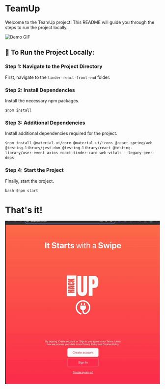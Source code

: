 # TeamUp

Welcome to the TeamUp project! This README will guide you through the steps to run the project locally.

![Demo GIF](https://github.com/Azra-Zahin/ucbaihacks/blob/main/TeamUpDemo.gif?raw=true)

## 🚀 To Run the Project Locally:

### Step 1: Navigate to the Project Directory

First, navigate to the `tinder-react-front-end` folder.

### Step 2: Install Dependencies

Install the necessary npm packages.

```
$npm install
```
### Step 3: Additional Dependencies

Install additional dependencies required for the project.

```
$npm install @material-ui/core @material-ui/icons @react-spring/web @testing-library/jest-dom @testing-library/react @testing-library/user-event axios react-tinder-card web-vitals --legacy-peer-deps
```

### Step 4: Start the Project

Finally, start the project.

```
bash $npm start
```

# That's it!


![LandingPage](https://github.com/Azra-Zahin/ucbaihacks/blob/main/LandingPage.gif?raw=true)
